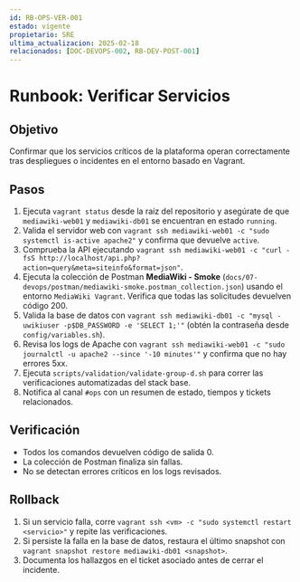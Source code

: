 ```yaml
---
id: RB-OPS-VER-001
estado: vigente
propietario: SRE
ultima_actualizacion: 2025-02-18
relacionados: [DOC-DEVOPS-002, RB-DEV-POST-001]
---
```

# Runbook: Verificar Servicios

## Objetivo
Confirmar que los servicios críticos de la plataforma operan correctamente tras despliegues o incidentes en el entorno basado en Vagrant.

## Pasos
1. Ejecuta `vagrant status` desde la raíz del repositorio y asegúrate de que `mediawiki-web01` y `mediawiki-db01` se encuentran en estado `running`.
2. Valida el servidor web con `vagrant ssh mediawiki-web01 -c "sudo systemctl is-active apache2"` y confirma que devuelve `active`.
3. Comprueba la API ejecutando `vagrant ssh mediawiki-web01 -c "curl -fsS http://localhost/api.php?action=query&meta=siteinfo&format=json"`.
4. Ejecuta la colección de Postman **MediaWiki - Smoke** (`docs/07-devops/postman/mediawiki-smoke.postman_collection.json`) usando el entorno `MediaWiki Vagrant`. Verifica que todas las solicitudes devuelven código 200.
5. Valida la base de datos con `vagrant ssh mediawiki-db01 -c "mysql -uwikiuser -p$DB_PASSWORD -e 'SELECT 1;'"` (obtén la contraseña desde `config/variables.sh`).
6. Revisa los logs de Apache con `vagrant ssh mediawiki-web01 -c "sudo journalctl -u apache2 --since '-10 minutes'"` y confirma que no hay errores 5xx.
7. Ejecuta `scripts/validation/validate-group-d.sh` para correr las verificaciones automatizadas del stack base.
8. Notifica al canal `#ops` con un resumen de estado, tiempos y tickets relacionados.

## Verificación
- Todos los comandos devuelven código de salida 0.
- La colección de Postman finaliza sin fallas.
- No se detectan errores críticos en los logs revisados.

## Rollback
1. Si un servicio falla, corre `vagrant ssh <vm> -c "sudo systemctl restart <servicio>"` y repite las verificaciones.
2. Si persiste la falla en la base de datos, restaura el último snapshot con `vagrant snapshot restore mediawiki-db01 <snapshot>`.
3. Documenta los hallazgos en el ticket asociado antes de cerrar el incidente.
